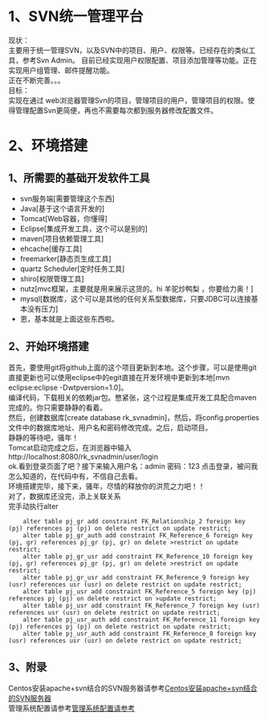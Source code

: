 # 1、SVN统一管理平台
现状：                          
	主要用于统一管理SVN，以及SVN中的项目、用户、权限等。已经存在的类似工具，参考Svn Admin。
	目前已经实现用户权限配置、项目添加管理等功能。正在实现用户组管理、邮件提醒功能。	
	正在不断完善。。。                                                                   
目标：                                       
	实现在通过 web浏览器管理Svn的项目，管理项目的用户，管理项目的权限。使得管理配置Svn更简便，再也不需要每次都到服务器修改配置文件。
# 2、环境搭建
## 1、所需要的基础开发软件工具
* svn服务端[需要管理这个东西]
* Java[基于这个语言开发的]
* Tomcat[Web容器，你懂得]
* Eclipse[集成开发工具，这个可以是别的]
* maven[项目依赖管理工具]
* ehcache[缓存工具]
* freemarker[静态页生成工具]
* quartz Scheduler[定时任务工具]
* shiro[权限管理工具]
* nutz[mvc框架，主要就是用来展示这货的。hi 羊驼炒鸭梨 ，你要给力奥！]
* mysql[数据库，这个可以是其他的任何关系型数据库，只要JDBC可以连接基本没有压力]
* 恩，基本就是上面这些东西啦。

## 2、开始环境搭建         
   首先，要使用git将github上面的这个项目更新到本地。这个步骤，可以是使用git直接更新也可以使用eclipse中的egit直接在开发环境中更新到本地[mvn eclipse:eclipse -Dwtpversion=1.0]。                          
   编译代码，下载相关的依赖jar包。憋紧张，这个过程是集成开发工具配合maven完成的。你只需要静静的看着。        
   然后，创建数据库[create database rk_svnadmin]，然后，将config.properties文件中的数据库地址、用户名和密码修改完成。之后，启动项目。                    
   静静的等待吧，骚年！                                       
 Tomcat启动完成之后，在浏览器中输入http://localhost:8080/rk_svnadmin/user/login                    
 ok.看到登录页面了吧？接下来输入用户名：admin 密码：123 点击登录，被问我怎么知道的，在代码中有，不信自己去看。                                                          
   环境搭建完毕，接下来，骚年，尽情的释放你的洪荒之力吧！！                                                                      
   对了，数据库还没完，添上关联关系                                                                             
   完手动执行alter

```
	alter table pj_gr add constraint FK_Relationship_2 foreign key (pj) references pj (pj) on delete restrict on update restrict;
	alter table pj_gr_auth add constraint FK_Reference_6 foreign key (pj, gr) references pj_gr (pj, gr) on delete >restrict on update restrict;
	alter table pj_gr_usr add constraint FK_Reference_10 foreign key (pj, gr) references pj_gr (pj, gr) on delete >restrict on update restrict;
	alter table pj_gr_usr add constraint FK_Reference_9 foreign key (usr) references usr (usr) on delete restrict on update restrict;
	alter table pj_usr add constraint FK_Reference_5 foreign key (pj) references pj (pj) on delete restrict on >update restrict;
	alter table pj_usr add constraint FK_Reference_7 foreign key (usr) references usr (usr) on delete restrict on update restrict;
	alter table pj_usr_auth add constraint FK_Reference_11 foreign key (pj) references pj (pj) on delete restrict on update restrict;
	alter table pj_usr_auth add constraint FK_Reference_8 foreign key (usr) references usr (usr) on delete restrict on update restrict;

```

## 3、附录
  Centos安装apache+svn结合的SVN服务器请参考[Centos安装apache+svn结合的SVN服务器](fl.md)                        
  管理系统配置请参考[管理系统配置请参考](https://github.com/yuexiaoyun/svnadmin/blob/master/doc/SvnAdmin_Manual_zh_CN.pdf)
